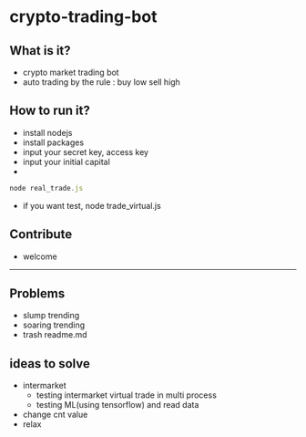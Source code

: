 # crypto-trading-bot
## What is it?
- crypto market trading bot
- auto trading by the rule : buy low sell high
## How to run it?
- install nodejs
- install packages
- input your secret key, access key
- input your initial capital
- 
```javascript
node real_trade.js
```
- if you want test, node trade_virtual.js
## Contribute
- welcome
***
## Problems
- slump trending
- soaring trending
- trash readme.md
## ideas to solve
- intermarket
  - testing intermarket virtual trade in multi process
  - testing ML(using tensorflow) and read data
- change cnt value
- relax
